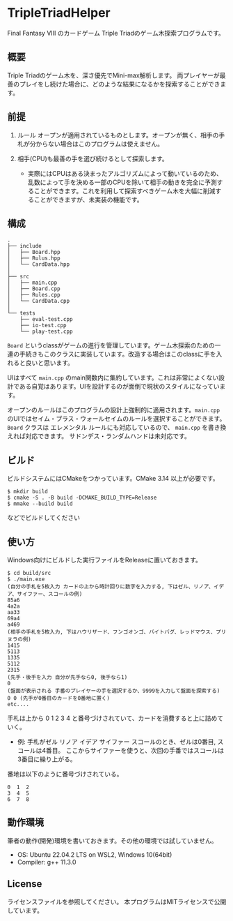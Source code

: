 # TripleTriadHelper
Final Fantasy VIII のカードゲーム Triple Triadのゲーム木探索プログラムです。

## 概要
Triple Triadのゲーム木を、深さ優先でMini-max解析します。
両プレイヤーが最善のプレイをし続けた場合に、どのような結果になるかを探索することができます。

## 前提
1. ルール オープンが適用されているものとします。オープンが無く、相手の手札が分からない場合はこのプログラムは使えません。
    
2. 相手(CPU)も最善の手を選び続けるとして探索します。
    - 実際にはCPUはある決まったアルゴリズムによって動いているのため、乱数によって手を決める一部のCPUを除いて相手の動きを完全に予測することができます。これを利用して探索すべきゲーム木を大幅に削減することができますが、未実装の機能です。
    
    
## 構成
```
.
├── include
│   ├── Board.hpp
│   ├── Rulus.hpp
│   └── CardData.hpp
│   
├── src
│   ├── main.cpp
│   ├── Board.cpp
│   ├── Rules.cpp
│   └── CardData.cpp
│
└── tests
    ├── eval-test.cpp
    ├── io-test.cpp
    └── play-test.cpp
```

`Board` というclassがゲームの進行を管理しています。ゲーム木探索のための一連の手続きもこのクラスに実装しています。改造する場合はこのclassに手を入れると良いと思います。

UIはすべて `main.cpp` のmain関数内に集約しています。これは非常によくない設計である自覚はあります。UIを設計するのが面倒で現状のスタイルになっています。

オープンのルールはこのプログラムの設計上強制的に適用されます。`main.cpp` のUIではセイム・プラス・ウォールセイムのルールを選択することができます。
`Board` クラスは エレメンタル ルールにも対応しているので、 `main.cpp` を書き換えれば対応できます。
サドンデス・ランダムハンドは未対応です。

## ビルド
ビルドシステムにはCMakeをつかっています。CMake 3.14 以上が必要です。
```
$ mkdir build
$ cmake -S . -B build -DCMAKE_BUILD_TYPE=Release
$ mmake --build build
```
などでビルドしてください

## 使い方

Windows向けにビルドした実行ファイルをReleaseに置いておきます。

```
$ cd build/src
$ ./main.exe
(自分の手札を5枚入力 カードの上から時計回りに数字を入力する, 下はゼル、リノア、イデア、サイファー、スコールの例)
85a6
4a2a
aa33
69a4
a469
(相手の手札を5枚入力, 下はハウリザード、フンゴオンゴ、バイトバグ、レッドマウス、プリヌラの例)
1415
5113
1335
5112
2315
(先手・後手を入力 自分が先手なら0, 後手なら1)
0
(盤面が表示される 手番のプレイヤーの手を選択するか、9999を入力して盤面を探索する)
0 0 (先手が0番目のカードを0番地に置く)
etc....
```

手札は上から 0 1 2 3 4 と番号づけされていて、カードを消費すると上に詰めていく。
   - 例: 手札がゼル リノア イデア サイファー スコールのとき、ゼルは0番目, スコールは4番目。
     ここからサイファーを使うと、次回の手番ではスコールは3番目に繰り上がる。
     
番地は以下のように番号づけされている。
```
0  1  2
3  4  5
6  7  8
```  

## 動作環境
筆者の動作(開発)環境を書いておきます。その他の環境では試していません。
* OS:      Ubuntu 22.04.2 LTS on WSL2, Windows 10(64bit)
* Compiler: g++ 11.3.0

## License
ライセンスファイルを参照してください。
本プログラムはMITライセンスで公開しています。
